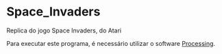 # Space_Invaders
Replica do jogo Space Invaders, do Atari

Para executar este programa, é necessário utilizar o software [Processing](https://processing.org/download).